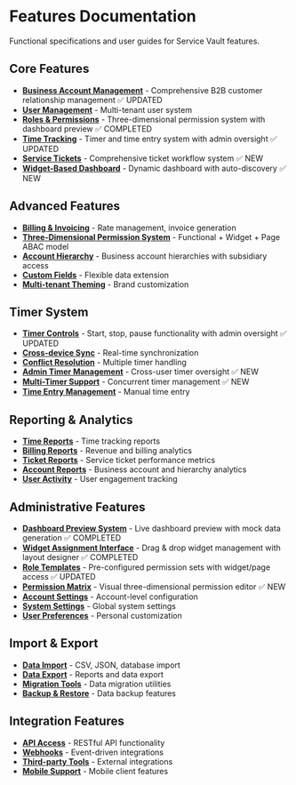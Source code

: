 # Features Documentation

Functional specifications and user guides for Service Vault features.

## Core Features
- **[Business Account Management](business-account-management.md)** - Comprehensive B2B customer relationship management ✅ UPDATED
- **[User Management](user-management.md)** - Multi-tenant user system
- **[Roles & Permissions](roles-permissions.md)** - Three-dimensional permission system with dashboard preview ✅ COMPLETED
- **[Time Tracking](time-tracking.md)** - Timer and time entry system with admin oversight ✅ UPDATED
- **[Service Tickets](service-tickets.md)** - Comprehensive ticket workflow system ✅ NEW
- **[Widget-Based Dashboard](widget-dashboard.md)** - Dynamic dashboard with auto-discovery ✅ NEW

## Advanced Features
- **[Billing & Invoicing](billing-invoicing.md)** - Rate management, invoice generation
- **[Three-Dimensional Permission System](permission-system.md)** - Functional + Widget + Page ABAC model
- **[Account Hierarchy](account-hierarchy.md)** - Business account hierarchies with subsidiary access
- **[Custom Fields](custom-fields.md)** - Flexible data extension
- **[Multi-tenant Theming](theming.md)** - Brand customization

## Timer System
- **[Timer Controls](timer-controls.md)** - Start, stop, pause functionality with admin oversight ✅ UPDATED
- **[Cross-device Sync](timer-sync.md)** - Real-time synchronization
- **[Conflict Resolution](timer-conflicts.md)** - Multiple timer handling
- **[Admin Timer Management](admin-timer-management.md)** - Cross-user timer oversight ✅ NEW
- **[Multi-Timer Support](multi-timer-support.md)** - Concurrent timer management ✅ NEW
- **[Time Entry Management](time-entry-management.md)** - Manual time entry

## Reporting & Analytics
- **[Time Reports](time-reports.md)** - Time tracking reports
- **[Billing Reports](billing-reports.md)** - Revenue and billing analytics
- **[Ticket Reports](ticket-reports.md)** - Service ticket performance metrics
- **[Account Reports](account-reports.md)** - Business account and hierarchy analytics
- **[User Activity](user-activity.md)** - User engagement tracking

## Administrative Features
- **[Dashboard Preview System](dashboard-preview.md)** - Live dashboard preview with mock data generation ✅ COMPLETED
- **[Widget Assignment Interface](widget-assignment.md)** - Drag & drop widget management with layout designer ✅ COMPLETED
- **[Role Templates](role-templates.md)** - Pre-configured permission sets with widget/page access ✅ UPDATED
- **[Permission Matrix](permission-matrix.md)** - Visual three-dimensional permission editor ✅ NEW
- **[Account Settings](account-settings.md)** - Account-level configuration
- **[System Settings](system-settings.md)** - Global system settings
- **[User Preferences](user-preferences.md)** - Personal customization

## Import & Export
- **[Data Import](data-import.md)** - CSV, JSON, database import
- **[Data Export](data-export.md)** - Reports and data export
- **[Migration Tools](migration-tools.md)** - Data migration utilities
- **[Backup & Restore](backup-restore.md)** - Data backup features

## Integration Features
- **[API Access](api-access.md)** - RESTful API functionality
- **[Webhooks](webhooks.md)** - Event-driven integrations
- **[Third-party Tools](third-party-tools.md)** - External integrations
- **[Mobile Support](mobile-support.md)** - Mobile client features